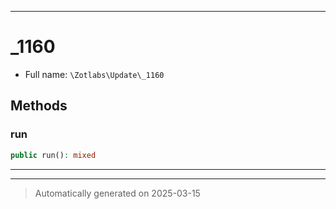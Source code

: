 ***

# _1160





* Full name: `\Zotlabs\Update\_1160`




## Methods


### run



```php
public run(): mixed
```












***


***
> Automatically generated on 2025-03-15
